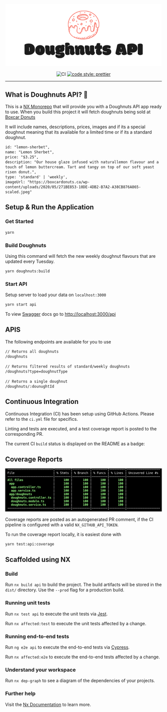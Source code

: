 <div align="center">
<img src="./assets/logo.png">

![CI](https://github.com/tbauman88/nestjs-testing/workflows/CI/badge.svg)
[![code style: prettier](https://img.shields.io/badge/code_style-prettier-ff69b4.svg?style=flat-square)](https://github.com/prettier/prettier)

</div>

<hr>

## What is Doughnuts API? 🍩

This is a [NX Monorepo](https://nx.dev) that will provide you with a Doughnuts API app ready to use. When you build this project it will fetch doughnuts being sold at [Boxcar Donuts](https://www.bxcrdonuts.ca/) 

It will include names, descriptions, prices, images and if its a special doughnut meaning that its available for a limited time or if its a standard doughnut.

```tsx
id: "lemon-sherbet",
name: "Lemon Sherbet",
price: "$3.25",
description: "Our house glaze infused with naturallemon flavour and a touch of lemon buttercream. Tart and tangy on top of our soft yeast risen donut.",
type: 'standard' | 'weekly',
imageUrl: "https://boxcardonuts.ca/wp-content/uploads/2020/05/271BE853-10DE-4DB2-B7A2-A38CB876A865-scaled.jpeg"
```

## Setup & Run the Application
### Get Started
```bash
yarn
```

### Build Doughnuts
Using this command will fetch the new weekly doughnut flavours that are updated every Tuesday.

```bash
yarn doughnuts:build
```

### Start API

Setup server to load your data on `localhost:3000`

```bash
yarn start api
```

To view [Swagger](https://swagger.io/docs/) docs go to [http://localhost:3000/api](http://localhost:3000/api)

## APIS 
The following endpoints are available for you to use

```tsx
// Returns all doughnuts
/doughnuts 

// Returns filtered results of standard/weekly doughnuts
/doughnuts?type=doughnutType 

// Returns a single doughnut
/doughnuts/:dounughtId
```

## Continuous Integration

Continuous Integration (CI) has been setup using GitHub Actions. Please refer to the `ci.yml` file for specifics.

Linting and tests are executed, and a test coverage report is posted to the corresponding PR.

The current CI `build` status is displayed on the README as a badge:


## Coverage Reports

<img src="./assets/coverage-report.png">

Coverage reports are posted as an autogenerated PR comment, if the CI pipeline is configured with a valid `NX_GITHUB_API_TOKEN`.

To run the coverage report locally, it is easiest done with

```bash
yarn test:api:coverage
```


## Scaffolded using NX

### Build

Run `nx build api` to build the project. The build artifacts will be stored in the `dist/` directory. Use the `--prod` flag for a production build.

### Running unit tests

Run `nx test api` to execute the unit tests via [Jest](https://jestjs.io).

Run `nx affected:test` to execute the unit tests affected by a change.

### Running end-to-end tests

Run `ng e2e api` to execute the end-to-end tests via [Cypress](https://www.cypress.io).

Run `nx affected:e2e` to execute the end-to-end tests affected by a change.

### Understand your workspace

Run `nx dep-graph` to see a diagram of the dependencies of your projects.

### Further help

Visit the [Nx Documentation](https://nx.dev) to learn more.
